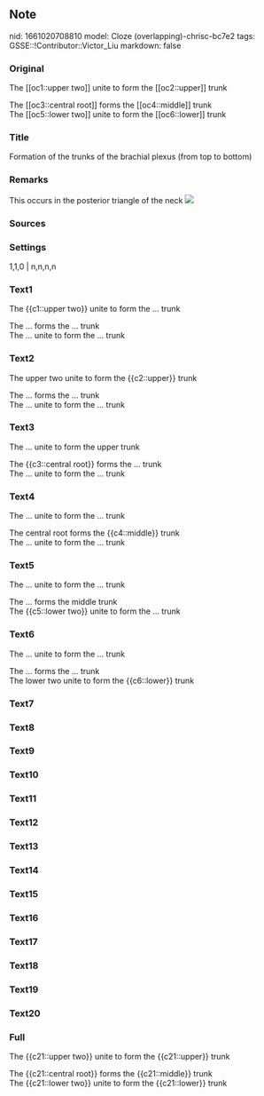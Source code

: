 ## Note
nid: 1661020708810
model: Cloze (overlapping)-chrisc-bc7e2
tags: GSSE::!Contributor::Victor_Liu
markdown: false

### Original
The [[oc1::upper two]] unite to form the [[oc2::upper]] trunk
<div>
  The [[oc3::central root]] forms the [[oc4::middle]] trunk
</div>
<div>
  The [[oc5::lower two]] unite to form the [[oc6::lower]] trunk
</div>

### Title
Formation of the trunks of the brachial plexus (from top to bottom)

### Remarks
This occurs in the posterior triangle of the neck <img src= 
"paste-b7c6fde11634c8fabf37126d3f39230ac4bd35ff.jpg">

### Sources


### Settings
1,1,0 | n,n,n,n

### Text1
The {{c1::upper two}} unite to form the ... trunk
<div>
  The ... forms the ... trunk
</div>
<div>
  The ... unite to form the ... trunk
</div>

### Text2
The upper two unite to form the {{c2::upper}} trunk
<div>
  The ... forms the ... trunk
</div>
<div>
  The ... unite to form the ... trunk
</div>

### Text3
The ... unite to form the upper trunk
<div>
  The {{c3::central root}} forms the ... trunk
</div>
<div>
  The ... unite to form the ... trunk
</div>

### Text4
The ... unite to form the ... trunk
<div>
  The central root forms the {{c4::middle}} trunk
</div>
<div>
  The ... unite to form the ... trunk
</div>

### Text5
The ... unite to form the ... trunk
<div>
  The ... forms the middle trunk
</div>
<div>
  The {{c5::lower two}} unite to form the ... trunk
</div>

### Text6
The ... unite to form the ... trunk
<div>
  The ... forms the ... trunk
</div>
<div>
  The lower two unite to form the {{c6::lower}} trunk
</div>

### Text7


### Text8


### Text9


### Text10


### Text11


### Text12


### Text13


### Text14


### Text15


### Text16


### Text17


### Text18


### Text19


### Text20


### Full
The {{c21::upper two}} unite to form the {{c21::upper}} trunk
<div>
  The {{c21::central root}} forms the {{c21::middle}} trunk
</div>
<div>
  The {{c21::lower two}} unite to form the {{c21::lower}} trunk
</div>
